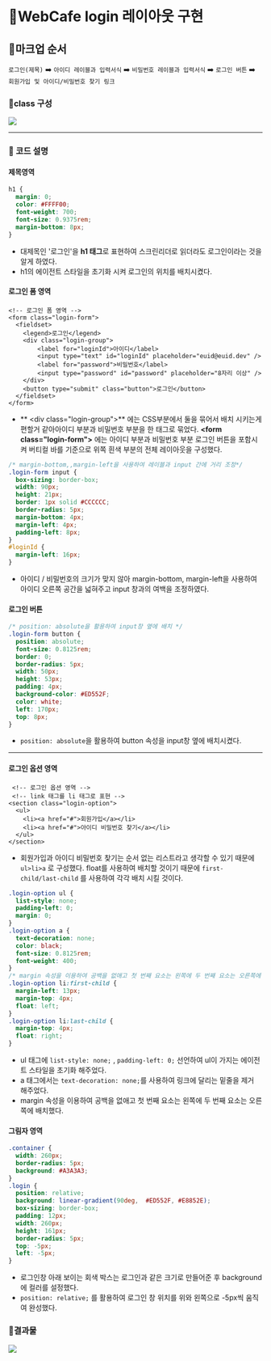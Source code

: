 # 🧷WebCafe login 레이아웃 구현
## 🧷마크업 순서
`로그인(제목)` ➡️ `아이디 레이블과 입력서식` 
➡️ `비밀번호 레이블과 입력서식` ➡️ `로그인 버튼` ➡️ `회원가입 및 아이디/비밀번호 찾기 링크`
### 🧷class 구성
![](https://velog.velcdn.com/images/pearlx_x/post/5a080f68-5bdd-4fde-9803-636519f62794/image.png)

---
### 🧷 코드 설명
#### 제목영역
>
```css
h1 {
  margin: 0;
  color: #FFFF00;
  font-weight: 700;
  font-size: 0.9375rem;
  margin-bottom: 8px;
}
```
- 대제목인 '로그인'을 **h1 태그**로 표현하여 스크린리더로 읽더라도 로그인이라는 것을 알게 하였다.
- h1의 에이전트 스타일을 초기화 시켜 로그인의 위치를 배치시켰다.

#### 로그인 폼 영역
>
```
<!-- 로그인 폼 영역 -->
<form class="login-form">
  <fieldset>
    <legend>로그인</legend>
    <div class="login-group">
        <label for="loginId">아이디</label>
        <input type="text" id="loginId" placeholder="euid@euid.dev" />
        <label for="password">비밀번호</label>
        <input type="password" id="password" placeholder="8자리 이상" />
    </div>
    <button type="submit" class="button">로그인</button>
  </fieldset>
</form>
```
- ** &lt;div class="login-group"&gt;** 에는 CSS부분에서 둘을 묶어서 배치 시키는게 편할거 같아아이디 부분과 비밀번호 부분을 한 태그로 묶었다. 
**&lt;form class="login-form"&gt;** 에는 아이디 부분과 비밀번호 부분 로그인 버튼을 포함시켜 버티컬 바를 기준으로 위쪽 흰색 부분의 전체 레이아웃을 구성했다. 
```css
/* margin-bottom,,margin-left을 사용하여 레이블과 input 간에 거리 조정*/
.login-form input {
  box-sizing: border-box;
  width: 90px;
  height: 21px;
  border: 1px solid #CCCCCC;
  border-radius: 5px;
  margin-bottom: 4px;
  margin-left: 4px;
  padding-left: 8px;
}
#loginId {
  margin-left: 16px;
}
```
- 아이디 / 비밀번호의 크기가 맞지 않아 margin-bottom, margin-left을 사용하여 아이디 오른쪽 공간을 넓혀주고 input 창과의 여백을 조정하였다.

#### 로그인 버튼
>
```css
/* position: absolute을 활용하여 input창 옆에 배치 */
.login-form button {
  position: absolute;
  font-size: 0.8125rem;
  border: 0;
  border-radius: 5px;
  width: 50px;
  height: 53px;
  padding: 4px;
  background-color: #ED552F;
  color: white;
  left: 170px;
  top: 8px;
}
```
- `position: absolute`을 활용하여 button 속성을 input창 옆에 배치시켰다.

----
#### 로그인 옵션 영역
>
```
 <!-- 로그인 옵션 영역 -->
 <!-- link 태그를 li 태그로 표현 -->
<section class="login-option">
  <ul>
    <li><a href="#">회원가입</a></li>
    <li><a href="#">아이디 비밀번호 찾기</a></li>
  </ul>
</section>
```
- 회원가입과 아이디 비밀번호 찾기는 순서 없는 리스트라고 생각할 수 있기 때문에
`ul>li>a` 로 구성했다. float를 사용하여 배치할 것이기 때문에 `first-child/last-child`
를 사용하여 각각 배치 시킬 것이다.
```css
.login-option ul {
  list-style: none;
  padding-left: 0;
  margin: 0;
}
.login-option a { 
  text-decoration: none;
  color: black;
  font-size: 0.8125rem;
  font-weight: 400;
}
/* margin 속성을 이용하여 공백을 없애고 첫 번째 요소는 왼쪽에 두 번째 요소는 오른쪽에 배치 */
.login-option li:first-child {
  margin-left: 13px;
  margin-top: 4px;
  float: left;
}
.login-option li:last-child {
  margin-top: 4px;
  float: right;
}
```
- ul 태그에 `list-style: none;` , `padding-left: 0;` 선언하여 ul이 가지는 에이전트 스타일을 초기화 해주었다.
- a 태그에서는 `text-decoration: none;`를 사용하여 링크에 달리는 밑줄을 제거 해주었다.
- margin 속성을 이용하여 공백을 없애고 첫 번째 요소는 왼쪽에 두 번째 요소는 오른쪽에 배치했다.

#### 그림자 영역
>
```css
.container {
  width: 260px;
  border-radius: 5px;
  background: #A3A3A3;
}
.login {
  position: relative;
  background: linear-gradient(90deg,  #ED552F, #E8852E);
  box-sizing: border-box;
  padding: 12px;
  width: 260px;
  height: 161px;
  border-radius: 5px;
  top: -5px;
  left: -5px;
}
```
- 로그인창 아래 보이는 회색 박스는 로그인과 같은 크기로 만들어준 후 background에 컬러를 설정했다.
- `position: relative;` 를 활용하여 로그인 창 위치를 위와 왼쪽으로 -5px씩 움직여 완성했다.

### 📌결과물
![](https://velog.velcdn.com/images/pearlx_x/post/51df0e88-f7fa-45ca-bdb3-b1d6a4783e6e/image.png)